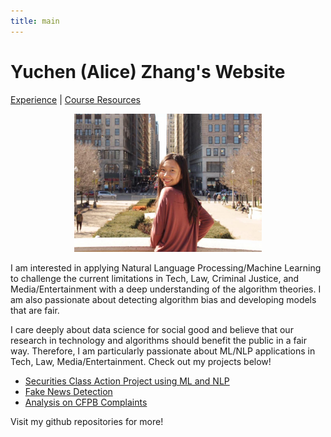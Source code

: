 ```yaml
---
title: main
---
```


# Yuchen (Alice) Zhang's Website
 <a href="https://zycalice.github.io/experience">Experience</a> | <a href= "https://zycalice.github.io/course-resources">Course Resources</a>


<p align="center">
  <img src="./images/profile-pic.jpg" class="inline" width="300"/>
</p>

I am interested in applying Natural Language Processing/Machine Learning to challenge the current limitations in Tech, Law, Criminal Justice, and Media/Entertainment with a deep understanding of the algorithm theories. I am also passionate about detecting algorithm bias and developing models that are fair.

I care deeply about data science for social good and believe that our research in technology and algorithms should benefit the public in a fair way. Therefore, I am particularly passionate about ML/NLP applications in Tech, Law, Media/Entertainment. Check out my projects below!

- [Securities Class Action Project using ML and NLP](https://zycalice.github.io/securities-class-action/)
- [Fake News Detection](https://github.com/zycalice/fake-news-detection/blob/main/writeups/CIS520_Proposal.pdf)
- [Analysis on CFPB Complaints](https://zycalice.github.io/cfpb-complaints/)

Visit my github repositories for more!

